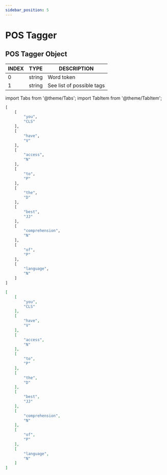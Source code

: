 ```yaml
---
sidebar_position: 5
---
```


# POS Tagger

## POS Tagger Object

| INDEX 	| TYPE   	| DESCRIPTION               	|
|-------	|--------	|---------------------------	|
| 0     	| string 	| Word token                	|
| 1     	| string 	| See list of possible tags 	|

import Tabs from '@theme/Tabs';
import TabItem from '@theme/TabItem';

<Tabs>
<TabItem value="py" label="Python">

```py
[
    [
        "you",
        "CLS"
    ],
    [
        "have",
        "V"
    ],
    [
        "access",
        "N"
    ],
    [
        "to",
        "P"
    ],
    [
        "the",
        "D"
    ],
    [
        "best",
        "JJ"
    ],
    [
        "comprehension",
        "N"
    ],
    [
        "of",
        "P"
    ],
    [
        "language",
        "N"
    ]
]
```

</TabItem>
<TabItem value="json" label="JSON">

```json
[
    [
        "you",
        "CLS"
    ],
    [
        "have",
        "V"
    ],
    [
        "access",
        "N"
    ],
    [
        "to",
        "P"
    ],
    [
        "the",
        "D"
    ],
    [
        "best",
        "JJ"
    ],
    [
        "comprehension",
        "N"
    ],
    [
        "of",
        "P"
    ],
    [
        "language",
        "N"
    ]
]
```

</TabItem>
</Tabs>
